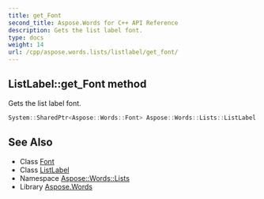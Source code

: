 ```yaml
---
title: get_Font
second_title: Aspose.Words for C++ API Reference
description: Gets the list label font.
type: docs
weight: 14
url: /cpp/aspose.words.lists/listlabel/get_font/
---
```

## ListLabel::get_Font method


Gets the list label font.

```cpp
System::SharedPtr<Aspose::Words::Font> Aspose::Words::Lists::ListLabel::get_Font()
```

## See Also

* Class [Font](../../../aspose.words/font/)
* Class [ListLabel](../)
* Namespace [Aspose::Words::Lists](../../)
* Library [Aspose.Words](../../../)
